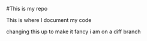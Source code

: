 #This is my repo

This is where I document my code

changing this up to make it fancy
i am on a diff branch

